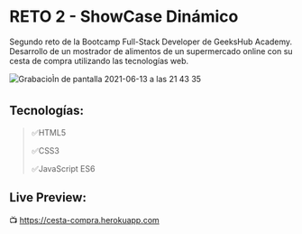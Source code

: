 # RETO 2 - ShowCase Dinámico
 Segundo reto de la Bootcamp Full-Stack Developer de GeeksHub Academy.
 Desarrollo de un mostrador de alimentos de un supermercado online con su cesta de compra utilizando las tecnologías web.
 
![GrabacioÌn de pantalla 2021-06-13 a las 21 43 35](https://user-images.githubusercontent.com/76822966/121820465-34060280-cc93-11eb-8b8f-d26941466a1d.gif)


 ## Tecnologías:
 > :white_check_mark:HTML5
 >
 > :white_check_mark:CSS3
 >
 > :white_check_mark:JavaScript ES6
 

 ## Live Preview:
:tv: https://cesta-compra.herokuapp.com
